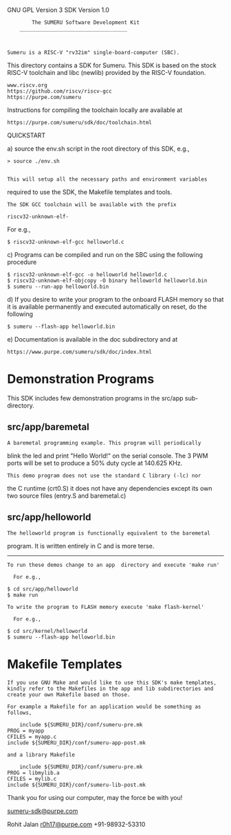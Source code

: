 GNU GPL Version 3				SDK Version 1.0


	        The SUMERU Software Development Kit
		___________________________________



	Sumeru is a RISC-V "rv32im" single-board-computer (SBC). 
This directory contains a SDK for Sumeru. This SDK is based on the 
stock RISC-V toolchain and libc (newlib) provided by the RISC-V 
foundation.

    www.riscv.org
    https://github.com/riscv/riscv-gcc
    https://purpe.com/sumeru


Instructions for compiling the toolchain locally are available at

    https://purpe.com/sumeru/sdk/doc/toolchain.html



QUICKSTART

a) source the env.sh script in the root directory of this SDK, e.g.,

	> source ./env.sh


    This will setup all the necessary paths and environment variables
required to use the SDK, the Makefile templates and tools.

    The SDK GCC toolchain will be available with the prefix

	riscv32-unknown-elf-

   For e.g.,
	
	$ riscv32-unknown-elf-gcc helloworld.c


c) Programs can be compiled and run on the SBC using 
   the following procedure

	$ riscv32-unknown-elf-gcc -o helloworld helloworld.c
	$ riscv32-unknown-elf-objcopy -O binary helloworld helloworld.bin
	$ sumeru --run-app helloworld.bin


d) If you desire to write your program to the onboard FLASH memory so
   that it is available permanently and executed automatically on reset,
   do the following

	$ sumeru --flash-app helloworld.bin


e) Documentation is available in the doc subdirectory and at

	https://www.purpe.com/sumeru/sdk/doc/index.html



Demonstration Programs
======================

This SDK includes few demonstration programs in the src/app sub-directory.


src/app/baremetal
-----------------

	A baremetal programming example. This program will periodically 
blink the led and print "Hello World!" on the serial console. The 3 PWM
ports will be set to produce a 50% duty cycle at 140.625 KHz.

	This demo program does not use the standard C library (-lc) nor
the C runtime (crt0.S) it does not have any dependencies except its own two
source files (entry.S and baremetal.c)



src/app/helloworld
------------------

	The helloworld program is functionally equivalent to the baremetal
program.  It is written entirely in C and is more terse.
    




--------------------------------------------------------------------------

    To run these demos change to an app  directory and execute 'make run'

      For e.g.,

	$ cd src/app/helloworld
	$ make run

    To write the program to FLASH memory execute 'make flash-kernel'

      For e.g.,

	$ cd src/kernel/helloworld
	$ sumeru --flash-app helloworld.bin




Makefile Templates
=================


    If you use GNU Make and would like to use this SDK's make templates,
    kindly refer to the Makefiles in the app and lib subdirectories and 
    create your own Makefile based on those.

    For example a Makefile for an application would be something as follows,

    	include ${SUMERU_DIR}/conf/sumeru-pre.mk
	PROG = myapp
	CFILES = myapp.c
	include ${SUMERU_DIR}/conf/sumeru-app-post.mk

    and a library Makefile

    	include ${SUMERU_DIR}/conf/sumeru-pre.mk
	PROG = libmylib.a
	CFILES = mylib.c
	include ${SUMERU_DIR}/conf/sumeru-lib-post.mk






Thank you for using our computer, may the force be with you!


sumeru-sdk@purpe.com

Rohit Jalan
r0h17@purpe.com
+91-98932-53310

